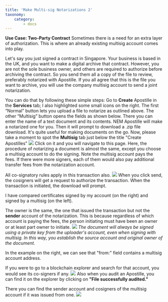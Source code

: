 ```yaml
---
title: 'Make Multi-sig Notarizations 2'
taxonomy:
    category:
        - docs
---
```


**Use Case: Two-Party Contract** 
Sometimes there is a need for an extra layer of authorization. This is where an already existing multisig account comes into play.

Let's say you just signed a contract in Singapore. Your business is based in the UK, and you want to make a digital archive that contract. However, you are not the sole business owner, and others are required to authorize before archiving the contract. So you send them all a copy of the file to review, preferably notarized with Apostille. If you all agree that this is the file you want to archive, you will use the company multisig account to send a joint notarization.

You can do that by following these simple steps:
Go to **Create** Apostille in the **Services** tab; I also highlighted some small icons on the right. The first “Normal” button lets you upload a file to notarize as outlined above. The other “Multisig” button opens the fields as shown below.
There you can enter the name of a text document and its contents. 
NEM Apostille will make a notarized one for you. Then it will prompt to download a .zip file download.
It's quite useful for making documents on the go.
Now, please take a moment to spot the **Multisig** tab just below the title "Create Apostilles"
![](https://lh3.googleusercontent.com/khMsII4ftuTajcNANwurvMfAoqjpnvO-36bMPj2HwPWAIpol6RgW5D6szj04D7o_eHNGRpq1T-tJeVs_UEnikqwzDyPsbvgdRB7Un2DGJpzxdRwBo9zWOrvtEi9Lon9UV3U1-hAcdhdB86nbrj-eoqO0IuDpRSSxKkBrfBDgAJxiHRSr6-rkO8yCkCIIHhvDBjv4YPu9gYYBWmMCAvsD0spV50XZiYbDKL7sl-QnB3CEu3AwkO0Jf88yyK_nXydhoJrigJXWUIP241ucGmQ3PKtWCDcLSzCWX3y9XpA1y6Z7F8-nfz0Tuop5xYoydavEfOZb4GAmSH66ohKK9Lf_fUoEkFhBOcangvV3XdkttbysAkuDZHfmxa0oxgE6XnO2Q1CElKfDSjAWMiOwU5Wu61uYdKFk6lTfjMRjXNE0IBCfUp1K_YLT05dj3DljgKHehVxrIfa6BB5n9G2e8_DZe_pr7juQIPNVy8J6b-QYfbRA-Tp0yEqJm3A8ldz7qWuey1pJgasiqWZr0b14B-AjcghCNTPNtbee54bGZyWJg9dcDQrDQBb7sRaMAoY61r2AzwRw3lfNSu_uTe59Ut7GIyxLqP28MC-YYBuOiHfFTJfHAWYSVk0XDG7hHaZhZGdgEE2fD5PFp7VvTlJG6B3EmgCuv50o7gAtn8_tWw1Zqg=w1236-h651-no)
Click on it and you will navigate to this page. Here, the procedure of notarizing a document is almost the same, except you choose a multisig account to do the signing. Note the multisig account pays the fees. If there were more signers, each of them would also pay additional transfer fees from the notarization account.

All co-signatory rules apply in this transaction also.
![](https://lh3.googleusercontent.com/w3N4wAACaw71ZB6FWOUaaZ_ooq9HcpsYiMvLl4Af73tPKyK9-DSMrHnGRBWk--dBaH6VHBdiuqbZk377nOstbjLjugC54NGNEuyasuPXS6fnI6Ovpf1hJVRSW5-xKNqBYvgymwIT8Q4gjHhG1o6DP-O5-dvdyJJkB322OxaBFYRSsRo5VIQTylx-8uCkVb-RH-Ok51_ZoWaX8mRj0k-Ti3UJOJ52_4SrHfW1fYIoIwUGTSmLrUSPHGnJjKBgSJABNVdsPgsOaw31uoyMkID9wSm7QByxKYtOTZU2xssBu3LaKPFkRtYvg3Bg_XAGc1rIUyS0Ixj3h8QsWdl7K4tL2vPuo3iYK8bfixuSbbgCZUdw67SecYQHaiLFA13KEqslKZiMefR4HwCtfQbg70h3yfi070_J1x0I41dEHqIPNVh5HrXhByzHRlQ_54jPCNizdkAOR9KRaasnda_WclI7srVmTnoO_4BbF0Mo8Xjlgbuf2afrdgqdiXDkYLtGQSb4TXz5wkqFN0w5NrtlqoLsGvNYJ5zlADMFAfq2MWC_PkiiRQIgWJ6_bZMoVV49CUL9dH8qTc-bQdl8zp6EvsRtlEiJtg_h3IDyYSd3PJe9nKAbgTQf3mtE1Co4O-cBoToGgaCaTZIC_2n2UrJsvnsrkCoop15wS27UL5KtBS1IvA=w1236-h651-no)
When you click send, the cosigners will get a request to authorize the transaction. When the transaction is initiated, the download will prompt.

I have compared certificates signed by my account (on the right) and signed by a multisig (on the left).

The owner is the same, the one that issued the transaction but not the **sender** account of the notarization. This is because regardless of which account is paying the fees, the person initiating must have been an owner or at least part owner to initiate.
![](https://lh3.googleusercontent.com/Lyt1brumCGwh7OQ6TAS6dvWdLf9eySguxBd5QLNwuuUK6Tr1cgQ5oGEa-NKmsEc2ODqe4MFac56JZnCg20dthLtrmqCICjYZFSqE43RejjrGeclQhW4zfN8_5omMVVFtnBiLCS6-uBEdl5k4mbAJHoZPalcYrGzn6Ef57mRU45x-9pHZAwYN7_FVDMRjGiGMZpCLL6p4dXonrUF0d0JJR24R_4-r-GBzzg5ff9q7-xvM49qQhB6cC2UBdmvJEh-ENSVzTa-BFYG_g-Y821g557zunVzMz4I9ehO8cKY0qkxyCmNZLiuOYAAQVw23J69CinDXVgTJUXNVgaH1eCe52K6STSgJ1GxasCqhP2SfFjfXLcGe9rKvkreWxsqfVIa4MsDmofLfPOUU7J65yt2bOS6yBLvzq8gnUV7BEzP2UrC7cBZCBzpiP3qLJ0ot2QtXqlUKWQ6YUijSrs2zI5o0_MnepJtepnKKQYg9kOkkRrz2hFuvx47vpV9tZvpRStGBx9bv2J7cPuqsyCqKBvuHomqPE7GY2RySrSZlsyLRm55UgH9aE836GgdbXRxvc5oPxiz4SVDhaMD1FYl4VE2DSdsoGz2wF1ODfHaMHStRwc5sEN5vxRCcLni3g6bLcAVWKkC3NUmZCKSrwCJVlGyv264TUsSOHAKIp7KENtHknQ=w1366-h649-no)
_The document will always be signed using a private key from the uploader's account, even when signing with multisig. In this way, you establish the source account and original owner of the document._

In the example on the right, we can see that "from:" field contains a multisig account address.

If you were to go to a blockchain explorer and search for that account, you would see its co-signers if any.
![](https://lh3.googleusercontent.com/c6xXHeVLi2hU6IfllHwVxb9Qe2ho3zoTM3FV5l8BdyVb_BrQZm371z4AOntzcJ2Wdzojpoa-R5XE2iWXrnBmSEHsgClQCb2kJKQ9nxLaQKyyRHrIg9TXbNE_wxSyzqtltihLDTVKJE4zqPpBQwQ94vNR6_WwAoeq9bCg4Hu3lJPsOluayrqUhXO5sT1S1cVcXSm51ehAVYlN7qneTkEpv5ioYMxM1-NPXLa-kfGqPKnZljjIGUuSwn2FpJkGGNp8mkaDO51BJz1exuiEa6srz6W7Z19B3pb5xk8_TbCAV4-55U3EI8RXvRHB2lVMv7IE4fGebehOY2SNkd2gTXdvRzTP6rfofCGy51PMfnmraQzsTLACscBJUztsttAzQa64JiSB9IZxm53qXCfGBHPyoxXpzrRlY-LsqgPWdz1W91PEjut3YfXL6xG7GMdvM4LS_6PwCg5oY6XYI9OMZHGZ-3Gp0gULBKdTUDLjnXZnDDS0Y_Oz02_53hmJn3mcMNkEL018xPkAXM2pr_gWE9kJSydFZKKv3wHjvnmLsu5ZHuEiK0j5xkKDxNbxgu5YpML2Wywj5ND2DekFZjZswwMYLGbWlRyBd1fNrBavMA2FWWNjx3Lc40TmLQqGzIgBf1O5aqRwbkCzKR7_62kyl4Fvt7QtJD9vQxfzcwbUyb1mrw=w1236-h651-no)
Also when you audit an Apostille, you can find it on the explorer by clicking on **"File successfully audited."**

There you can find the sender account and cosigners of the multisig account if it was issued from one.
![](https://lh3.googleusercontent.com/EBhACMSDcfvR7z6f1csrI2iwUBaVCAqCKlouV0-blVjGsoB5_CMjgMfTZTf22sTRGKoZa2S8iMHTW9uelmAuxrj4NXk-Tr2mM28Yuhm-wxeqDvHp_1-4ofb0IdyNNaJ7L9x5Rec7KDXtU4ULVz-1_FyRQzp-V315sEAvZ4_86WTyVn7qVAiGuLpcZ_8FAOkD6erjRFWktZFfPPs5AJiY4rwZDH5pTAlDNy-RfhtYhplLN0OvZzCnD2XjXq5HIs7eYe0q5SXfYhw5bHWuOFPdK6ewFIW9RAfuayF0UPe7koYNuCUH8cDYs0r6yFy7XwTcemRfnpu38cmqQqikXKywHHHJ2UtQRB8sDCBqC6KOOunUe4i_mHaYZzy1EEGIE4kwizu4a5mllSGwzIGD-piECQxg5HSirKbgtF4truO5hnVCg86pGD_as4VEpG5wSt4stzfw3uTFIQZAcv6UuNjN4iT0I3r37DWSrbyaypwPfgyiknNRF5vr3kbz_2JN-UCGM4ubWqVUh0BmvadMzj4qREbcgPN_fLMbmZZO4Egify8bu4Ld9c5gbTXBLXtSvZcQq2jtN0b4cXUroLfA1wpbhqlz5f5MVdIJV4JqMdKOcyAk1aprVrgcQvEdaiFNky_hp7SNdrkJ10ektw3nG8z_DD2f10PKAzPoFQsLasHEsQ=w1236-h651-no)

